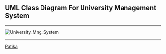 ## UML Class Diagram For University Management System
-----------------------------------------------------
![University_Mng_System](https://user-images.githubusercontent.com/54003775/189298078-b746776a-9ae3-44fd-97f4-124112d2bc1b.PNG)

----------------------------------------------------
[Patika](https://www.patika.dev/tr)
